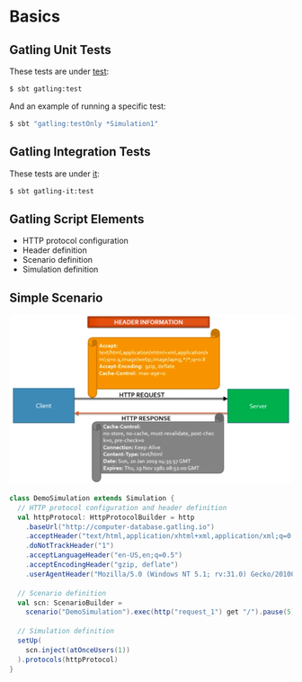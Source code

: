# Basics

## Gatling Unit Tests

These tests are under [test](../src/test/scala):

```bash
$ sbt gatling:test
```

And an example of running a specific test:

```bash
$ sbt "gatling:testOnly *Simulation1"
```

## Gatling Integration Tests

These tests are under [it](../src/it/scala):

```bash
$ sbt gatling-it:test
```

## Gatling Script Elements

- HTTP protocol configuration
- Header definition
- Scenario definition
- Simulation definition

## Simple Scenario

![Request response](images/request-response.png)

```scala
class DemoSimulation extends Simulation {
  // HTTP protocol configuration and header definition
  val httpProtocol: HttpProtocolBuilder = http
    .baseUrl("http://computer-database.gatling.io")
    .acceptHeader("text/html,application/xhtml+xml,application/xml;q=0.9,*/*;q=0.8")
    .doNotTrackHeader("1")
    .acceptLanguageHeader("en-US,en;q=0.5")
    .acceptEncodingHeader("gzip, deflate")
    .userAgentHeader("Mozilla/5.0 (Windows NT 5.1; rv:31.0) Gecko/20100101 Firefox/31.0")

  // Scenario definition
  val scn: ScenarioBuilder =
    scenario("DemoSimulation").exec(http("request_1") get "/").pause(5)

  // Simulation definition
  setUp(
    scn.inject(atOnceUsers(1))
  ).protocols(httpProtocol)
}
```

